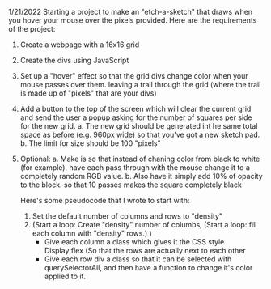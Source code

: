 1/21/2022
Starting a project to make an "etch-a-sketch" that draws when you hover your mouse over the pixels provided. Here are the requirements of the project:

1. Create a webpage with a 16x16 grid
2. Create the divs using JavaScript
3. Set up a "hover" effect so that the grid divs change color when your mouse passes over them. leaving a trail through the grid (where the trail is made up of "pixels" that are your divs)
4. Add a button to the top of the screen which will clear the current grid and send the user a popup asking for the number of squares per side for the new grid.
    a. The new grid should be generated int he same total space as before (e.g. 960px wide) so that you've got a new sketch pad.
    b. The limit for size should be 100 "pixels"
5. Optional:
    a. Make is so that instead of chaning color from black to white (for example), have each pass through with the mouse change it to a completely random RGB value.
    b. Also have it simply add 10% of opacity to the block. so that 10 passes makes the square completely black


    Here's some pseudocode that I wrote to start with:

    1. Set the default number of columns and rows to "density"
    2. (Start a loop: Create "density" number of columbs, (Start a loop: fill each column with "density" rows.) )
        - Give each column a class which gives it the CSS style Display:flex (So that the rows are actually next to each other
        - Give each row div a class so that it can be selected with querySelectorAll, and then have a function to change it's color applied to it.
